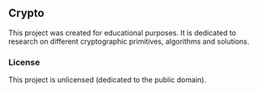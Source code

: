## Crypto

This project was created for educational purposes. It is dedicated to research on different cryptographic primitives, algorithms and solutions. 

### License

This project is unlicensed (dedicated to the public domain).
